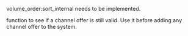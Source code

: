 volume_order:sort_internal needs to be implemented.


function to see if a channel offer is still valid.
Use it before adding any channel offer to the system.